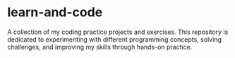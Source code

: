 # learn-and-code
A collection of my coding practice projects and exercises. This repository is dedicated to experimenting with different programming concepts, solving challenges, and improving my skills through hands-on practice.
